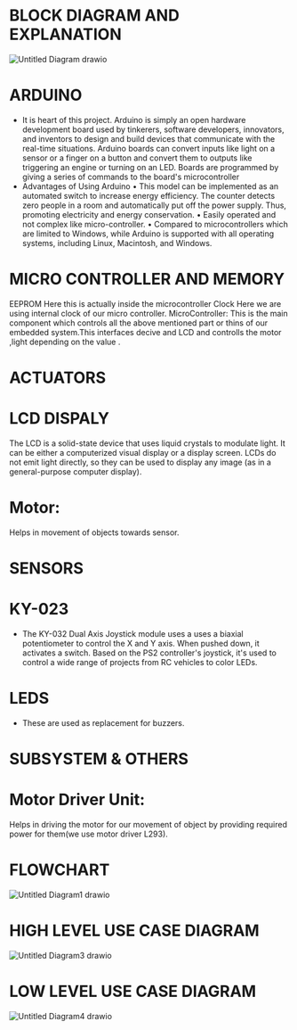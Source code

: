 # BLOCK DIAGRAM AND EXPLANATION 
![Untitled Diagram drawio](https://user-images.githubusercontent.com/46949062/155833725-38589838-3bc9-41f6-8b37-7d44bd5089d2.png)
# ARDUINO
* It is heart of this project.
Arduino is simply an open hardware development board used by tinkerers, software
developers, innovators, and inventors to design and build devices that communicate with the
real-time situations.
Arduino boards can convert inputs like light on a sensor or a finger on a button and convert
them to outputs like triggering an engine or turning on an LED. Boards are programmed by
giving a series of commands to the board's microcontroller 
* Advantages of Using Arduino
• This model can be implemented as an automated switch to increase energy efficiency. The
counter detects zero people in a room and automatically put off the power supply. Thus,
promoting electricity and energy conservation.
• Easily operated and not complex like micro-controller.
• Compared to microcontrollers which are limited to Windows, while Arduino is supported
with all operating systems, including Linux, Macintosh, and Windows.
# MICRO CONTROLLER AND MEMORY
EEPROM
Here this is actually inside the microcontroller
Clock
Here we are using internal clock of our micro controller.
MicroController:
This is the main component which controls all the above mentioned part or thins of our embedded system.This interfaces decive and LCD and controlls the motor ,light  depending on the value .
# ACTUATORS 
# LCD DISPALY
The LCD is a solid-state device that uses liquid crystals to modulate light. It can be either a
computerized visual display or a display screen. LCDs do not emit light directly, so they can
be used to display any image (as in a general-purpose computer display).
# Motor:
Helps in movement of objects towards sensor.
# SENSORS
# KY-023 
* The KY-032 Dual Axis Joystick module uses a uses a biaxial potentiometer to control the X and Y axis. When pushed down, it activates a switch. Based on the PS2 controller's joystick, it's used to control a wide range of projects from RC vehicles to color LEDs.
# LEDS
* These are used as replacement for buzzers.
# SUBSYSTEM & OTHERS
# Motor Driver Unit:
Helps in driving the motor for our movement of object by providing required power for them(we use motor driver L293).
# FLOWCHART
![Untitled Diagram1 drawio](https://user-images.githubusercontent.com/46949062/155834707-79c976ce-5401-4ecb-8c7f-b3fedef1f27f.png)
# HIGH LEVEL USE CASE DIAGRAM
![Untitled Diagram3 drawio](https://user-images.githubusercontent.com/46949062/155835169-39f386f7-a5a9-4217-852b-fa01eff543f3.png)
# LOW LEVEL USE CASE DIAGRAM
![Untitled Diagram4 drawio](https://user-images.githubusercontent.com/46949062/155836195-35e158fe-26be-4d4c-ae19-e5d1d7051f9b.png)


